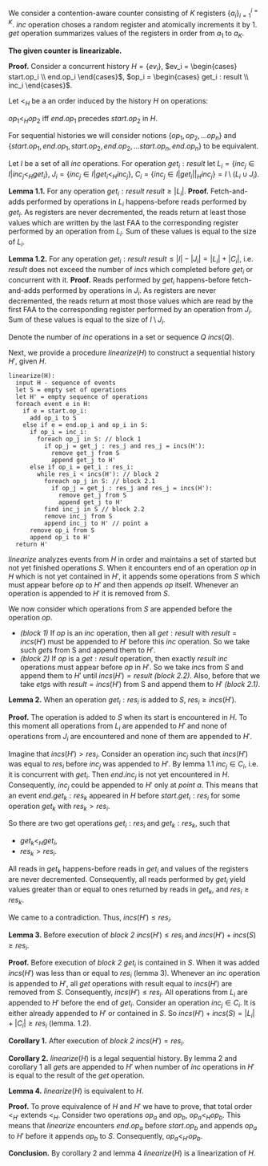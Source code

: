 We consider a contention-aware counter consisting of $K$ registers $\{ a_i \}_{i=1}^{i=K}$. $inc$ operation choses a random register and atomically increments it by 1. $get$ operation summarizes values of the registers in order from $a_1$ to $a_K$.

**The given counter is linearizable.**

**Proof.** Consider a concurrent history $H = \{ ev_i \}$, $ev_i = \begin{cases} 
      start.op_i \\
      end.op_i
 \end{cases}$, $op_i = \begin{cases} 
      get_i : result \\
      inc_i
 \end{cases}$.

Let $<_H$ be a an order induced by the history $H$ on operations:

$op_1 <_H op_2$ iff $end.op_1$ precedes $start.op_2$ in $H$.

For sequential histories we will consider notions $\{ op_1, op_2, ... op_n \}$ and $\{ start.op_1, end.op_1, start.op_2, end.op_2, ... start.op_n, end.op_n \}$ to be equivalent.

Let $I$ be a set of all $inc$ operations. For operation $get_i : result$ let $L_i = \{ inc_j \in I | inc_j <_H get_i \}$, $J_i = \{ inc_j \in I | get_i <_H inc_j \}$, $C_i = \{ inc_j \in I | get_i ||_H inc_j \} = I \setminus (L_i \cup J_i)$.

**Lemma 1.1.** For any operation $get_i : result$ $result \geq |L_i|$. **Proof.** Fetch-and-adds performed by operations in $L_i$ happens-before reads performed by $get_i$. As registers are never decremented, the reads return at least those values which are written by the last FAA to the corresponding register performed by an operation from $L_i$. Sum of these values is equal to the size of $L_i$.

**Lemma 1.2.** For any operation $get_i : result$ $result \leq |I|-|J_i| = |L_i| + |C_i|$, i.e. $result$ does not exceed the number of $inc$s which completed before $get_i$ or concurrent with it. **Proof.** Reads performed by $get_i$ happens-before fetch-and-adds performed by operations in $J_i$. As registers are never decremented, the reads return at most those values which are read by the first FAA to the corresponding register performed by an operation from $J_i$. Sum of these values is equal to the size of $I \setminus J_i$.

Denote the number of $inc$ operations in a set or sequence $Q$ $incs(Q)$.

Next, we provide a procedure $linearize(H)$ to construct a sequential history $H'$, given $H$.

```text
linearize(H):
  input H - sequence of events
  let S = empty set of operations
  let H' = empty sequence of operations
  foreach event e in H:
    if e = start.op_i:
      add op_i to S
    else if e = end.op_i and op_i in S:
      if op_i = inc_i:
        foreach op_j in S: // block 1
          if op_j = get_j : res_j and res_j = incs(H'):
            remove get_j from S
            append get_j to H'
      else if op_i = get_i : res_i:
        while res_i < incs(H'): // block 2
          foreach op_j in S: // block 2.1
            if op_j = get_j : res_j and res_j = incs(H'):
              remove get_j from S
              append get_j to H'
          find inc_j in S // block 2.2
          remove inc_j from S
          append inc_j to H' // point a
      remove op_i from S
      append op_i to H'
  return H'
```

$linearize$ analyzes events from $H$ in order and maintains a set of started but not yet finished operations $S$. When it encounters end of an operation $op$ in $H$ which is not yet contained in $H'$, it appends some operations from $S$ which must appear before $op$ to $H'$ and then appends $op$ itself. Whenever an operation is appended to $H'$ it is removed from $S$.

We now consider which operations from $S$ are appended before the operation $op$.

* *(block 1)* If $op$ is an $inc$ operation, then all $get : result$ with $result = incs(H')$ must be appended to $H'$ before this $inc$ operation. So we take such $get$s from S and append them to $H'$.
* *(block 2)* If $op$ is a $get : result$ operation, then exactly $result$ $inc$ operations must appear before $op$ in $H'$. So we take $inc$s from $S$ and append them to $H'$ until $incs(H') = result$ *(block 2.2)*. Also, before that we take $etg$s with $result = incs(H')$ from S and append them to $H'$ *(block 2.1)*.

**Lemma 2.** When an operation $get_i : res_i$ is added to $S$, $res_i \geq incs(H')$.

**Proof.** The operation is added to $S$ when its start is encountered in $H$. To this moment all operations from $L_i$ are appended to $H'$ and none of operations from $J_i$ are encountered and none of them are appended to $H'$.

Imagine that $incs(H') \gt res_i$. Consider an operation $inc_j$ such that $incs(H')$ was equal to $res_i$ before $inc_j$ was appended to $H'$. By lemma 1.1 $inc_j \in C_i$, i.e. it is concurrent with $get_i$. Then $end.inc_j$ is not yet encountered in $H$. Consequently, $inc_j$ could be appended to $H'$ only at *point a*. This means that an event $end.get_k : res_k$ appeared in $H$ before $start.get_i : res_i$ for some operation $get_k$ with $res_k > res_i$.

So there are two get operations $get_i : res_i$ and $get_k : res_k$, such that

* $get_k <_H get_i$,
* $res_k > res_i$.

All reads in $get_k$ happens-before reads in $get_i$ and values of the registers are never decremented. Consequently, all reads performed by $get_i$ yield values greater than or equal to ones returned by reads in $get_k$, and $res_i \geq res_k$.

We came to a contradiction. Thus, $incs(H') \leq res_i$.

**Lemma 3.** Before execution of *block 2* $incs(H') \leq res_i$ and $incs(H') + incs(S) \geq res_i$.

**Proof.** Before execution of *block 2* $get_i$ is contained in $S$. When it was added $incs(H')$ was less than or equal to $res_i$ (lemma 3). Whenever an $inc$ operation is appended to $H'$, all $get$ operations with result equal to $incs(H')$ are removed from $S$. Consequently, $incs(H') \leq res_i$. All operations from $L_i$ are appended to $H'$ before the end of $get_i$. Consider an operation $inc_j \in C_i$. It is either already appended to $H'$ or contained in $S$. So $incs(H') + incs(S) = |L_i| + |C_i| \geq res_i$ (lemma. 1.2).

**Corollary 1.** After execution of *block 2* $incs(H') = res_i$.

**Corollary 2.** $linearize(H)$ is a legal sequential history. By lemma 2 and corollary 1 all $get$s are appended to $H'$ when number of $inc$ operations in $H'$ is equal to the result of the $get$ operation.

**Lemma 4.** $linearize(H)$ is equivalent to $H$.

**Proof.** To prove equivalence of $H$ and $H'$ we have to prove, that total order $<_{H'}$ extends $<_H$. Consider two operations $op_a$ and $op_b$, $op_a <_{H} op_b$. This means that $linearize$ encounters $end.op_a$ before $start.op_b$ and appends $op_a$ to $H'$ before it appends $op_b$ to $S$. Consequently, $op_a <_{H'} op_b$.

**Conclusion.** By corollary 2 and lemma 4 $linearize(H)$ is a linearization of $H$.